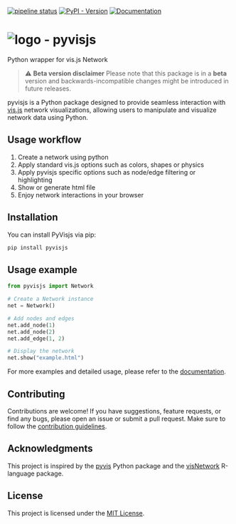 [![pipeline status](https://gitlab.com/22kittens/pyvisjs/badges/main/pipeline.svg)](https://gitlab.com/22kittens/pyvisjs/-/commits/main)
[![PyPI - Version](https://img.shields.io/pypi/v/pyvisjs)](https://pypi.org/project/pyvisjs)
[![Documentation](https://img.shields.io/badge/ref-Documentation-blue)](https://22kittens.gitlab.io/pyvisjs/)



# ![logo](https://gitlab.com/uploads/-/system/project/avatar/56819743/favicon-32x32.png) - pyvisjs
Python wrapper for vis.js Network

> :warning: **Beta version disclaimer** Please note that this package is in a **beta** version and backwards-incompatible changes might be introduced in future releases.


pyvisjs is a Python package designed to provide seamless interaction with [vis.js](https://visjs.org) network visualizations, allowing users to manipulate and visualize network data using Python.

## Usage workflow

1. Create a network using python
2. Apply standard vis.js options such as colors, shapes or physics
3. Apply pyvisjs specific options such as node/edge filtering or highlighting
4. Show or generate html file
5. Enjoy network interactions in your browser

## Installation

You can install PyVisjs via pip:

```bash
pip install pyvisjs
```

## Usage example

```python
from pyvisjs import Network

# Create a Network instance
net = Network()

# Add nodes and edges
net.add_node(1)
net.add_node(2)
net.add_edge(1, 2)

# Display the network
net.show("example.html")
```

For more examples and detailed usage, please refer to the [documentation](https://22kittens.gitlab.io/pyvisjs).

## Contributing

Contributions are welcome! If you have suggestions, feature requests, or find any bugs, please open an issue or submit a pull request. Make sure to follow the [contribution guidelines](https://22kittens.gitlab.io/pyvisjs/CONTRIBUTING).

## Acknowledgments

This project is inspired by the [pyvis](https://github.com/WestHealth/pyvis) Python package and the [visNetwork](https://github.com/datastorm-open/visNetwork) R-language package.

## License

This project is licensed under the [MIT License](https://22kittens.gitlab.io/pyvisjs/LICENSE).